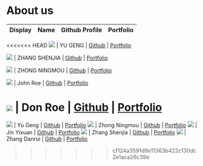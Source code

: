 # About us

Display | Name | Github Profile | Portfolio 
--------|:----:|:--------------:|:---------:
<<<<<<< HEAD
![](https://via.placeholder.com/100.png?text=Photo) | YU GENG | [Github](https://github.com/) | [Portfolio](docs/team/johndoe.md)

![](https://via.placeholder.com/100.png?text=Photo) | ZHANG SHENJIA | [Github](https://github.com/jessicazhang617) | [Portfolio](docs/team/shenjia.md)

![](https://via.placeholder.com/100.png?text=Photo) | ZHONG NINGMOU | [Github](https://github.com/ZhongNingmou) | [Portfolio](docs/team/johndoe.md)

![](https://via.placeholder.com/100.png?text=Photo) | John Roe | [Github](https://github.com/) | [Portfolio](docs/team/johndoe.md)

![](https://via.placeholder.com/100.png?text=Photo) | Don Roe | [Github](https://github.com/) | [Portfolio](docs/team/johndoe.md)
=======
![](https://via.placeholder.com/100.png?text=Photo) | Yu Geng | [Github](https://github.com/) | [Portfolio](docs/team/johndoe.md)
![](https://via.placeholder.com/100.png?text=Photo) | Zhong Ningmou | [Github](https://github.com/) | [Portfolio](docs/team/johndoe.md)
![](https://via.placeholder.com/100.png?text=Photo) | Jin Yixuan | [Github](https://github.com/) | [Portfolio](docs/team/johndoe.md)
![](https://via.placeholder.com/100.png?text=Photo) | Zhang Shenjia | [Github](https://github.com/) | [Portfolio](docs/team/johndoe.md)
![](https://via.placeholder.com/100.png?text=Photo) |   Zhang Danrui | [Github](https://github.com/zhangcaicai123) | [Portfolio](docs/team/zhangdanrui.md)
>>>>>>> cf124a3591d9e11363b422c130dc2e1aca26c39e
